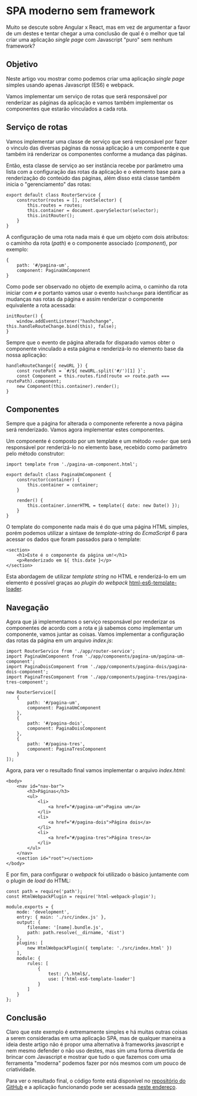 # SPA moderno sem framework

Muito se descute sobre Angular x React, mas em vez de argumentar a favor de um destes e tentar chegar a uma conclusão de qual é o melhor que tal criar uma aplicação _single page_ com Javascript "puro" sem nenhum framework?

## Objetivo

Neste artigo vou mostrar como podemos criar uma aplicação _single page_ simples usando apenas Javascript (ES6) e webpack.

Vamos implementar um serviço de rotas que será responsável por renderizar as páginas da aplicação e vamos também implementar os componentes que estarão vinculados a cada rota.

## Serviço de rotas

Vamos implementar uma classe de serviço que será responsável por fazer o vinculo das diversas páginas da nossa aplicação a um componente e que também irá renderizar os componentes conforme a mudança das páginas. 

Então, esta classe de serviço ao ser instância recebe por parâmetro uma lista com a configuração das rotas da aplicação e o elemento base para a renderização do conteúdo das páginas, além disso está classe também inicia o "gerenciamento" das rotas:

    export default class RouterService {
        constructor(routes = [], rootSelector) {
            this.routes = routes;
            this.container = document.querySelector(selector);
            this.initRouter();
        }
    }

A configuração de uma rota nada mais é que um objeto com dois atributos: o caminho da rota (_path_) e o componente associado (_component_), por exemplo: 

    {
        path: '#/pagina-um',
        component: PaginaUmComponent
    }

Como pode ser observado no objeto de exemplo acima, o caminho da rota iniciar com `#` e portanto vamos usar o evento `hashchange` para identificar as mudanças nas rotas da página e assim renderizar o componente equivalente a rota acessada:

    initRouter() {
        window.addEventListener("hashchange", this.handleRouteChange.bind(this), false);
    }

Sempre que o evento de página alterada for disparado vamos obter o componente vinculado a esta página e renderizá-lo no elemento base da nossa aplicação:

    handleRouteChange({ newURL }) {
        const routePath = `#/${ newURL.split('#/')[1] }`;
        const Component = this.routes.find(route => route.path === routePath).component;
        new Component(this.container).render();
    }

## Componentes

Sempre que a página for alterada o componente referente a nova página será renderizado. Vamos agora implementar estes componentes.

Um componente é composto por um template e um método `render` que será responsável por renderizá-lo no elemento base, recebido como parâmetro pelo método construtor:

    import template from './pagina-um-component.html';

    export default class PaginaUmComponent {
        constructor(container) {
            this.container = container;
        }

        render() {
            this.container.innerHTML = template({ date: new Date() });
        }
    }

O template do componente nada mais é do que uma página HTML simples, porém podemos utilizar a sintaxe de _template-string_ do _EcmaScript 6_ para acessar os dados que foram passados para o template: 

    <section>
        <h1>Este é o componente da página um!</h1>
        <p>Renderizado em ${ this.date }</p>
    </section>

Esta abordagem de utilizar _template string_ no HTML e renderizá-lo em um elemento é possível graças ao _plugin do webpack_ [html-es6-template-loader](https://www.npmjs.com/package/html-es6-template-loader).

## Navegação

Agora que já implementamos o serviço responsável por renderizar os componentes de acordo com a rota e já sabemos como implementar um componente, vamos juntar as coisas. Vamos implementar a configuração das rotas da página em um arquivo _index.js_:

    import RouterService from './app/router-service';
    import PaginaUmComponent from './app/components/pagina-um/pagina-um-component';
    import PaginaDoisComponent from './app/components/pagina-dois/pagina-dois-component';
    import PaginaTresComponent from './app/components/pagina-tres/pagina-tres-component';

    new RouterService([
        {
            path: '#/pagina-um',
            component: PaginaUmComponent
        },
        {
            path: '#/pagina-dois',
            component: PaginaDoisComponent
        },
        {
            path: '#/pagina-tres',
            component: PaginaTresComponent
        }
    ]);

Agora, para ver o resultado final vamos implementar o arquivo _index.html_: 

    <body>
        <nav id="nav-bar">
            <h3>Páginas</h3>
            <ul>
                <li>
                    <a href="#/pagina-um">Pagina um</a>
                </li>
                <li>
                    <a href="#/pagina-dois">Página dois</a>
                </li>
                <li>
                    <a href="#/pagina-tres">Página tres</a>
                </li>
            </ul>
        </nav>
        <section id="root"></section>
    </body>

E por fim, para configurar o _webpack_ foi utilizado o básico juntamente com o plugin de _load_ do HTML:

    const path = require('path');
    const HtmlWebpackPlugin = require('html-webpack-plugin');

    module.exports = {
        mode: 'development',
        entry: { main: './src/index.js' },
        output: {
            filename: '[name].bundle.js',
            path: path.resolve(__dirname, 'dist')
        },
        plugins: [
            new HtmlWebpackPlugin({ template: './src/index.html' })
        ],
        module: {
            rules: [
                {
                    test: /\.html$/,
                    use: ['html-es6-template-loader']
                }
            ]
        }
    };

## Conclusão

Claro que este exemplo é extremamente simples e há muitas outras coisas a serem consideradas em uma aplicação SPA, mas de qualquer maneira a ideia deste artigo não é propor uma alternativa à frameworks javascript e nem mesmo defender o não uso destes, mas sim uma forma divertida de brincar com Javascript e mostrar que tudo o que fazemos com uma ferramenta "moderna" podemos fazer por nós mesmos com um pouco de criatividade.

Para ver o resultado final, o código fonte está disponível no [repositório do GitHub](https://github.com/thiagobitencourt/spa-sem-framework) e a aplicação funcionando pode ser acessada [neste endereço](https://thiagobitencourt.github.io/spa-sem-framework).
